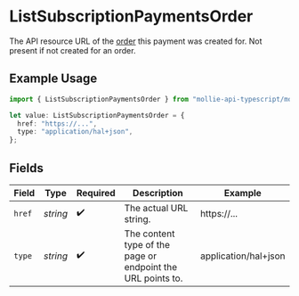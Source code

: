 # ListSubscriptionPaymentsOrder

The API resource URL of the [order](get-order) this payment was created for. Not present if not created for an order.

## Example Usage

```typescript
import { ListSubscriptionPaymentsOrder } from "mollie-api-typescript/models/operations";

let value: ListSubscriptionPaymentsOrder = {
  href: "https://...",
  type: "application/hal+json",
};
```

## Fields

| Field                                                       | Type                                                        | Required                                                    | Description                                                 | Example                                                     |
| ----------------------------------------------------------- | ----------------------------------------------------------- | ----------------------------------------------------------- | ----------------------------------------------------------- | ----------------------------------------------------------- |
| `href`                                                      | *string*                                                    | :heavy_check_mark:                                          | The actual URL string.                                      | https://...                                                 |
| `type`                                                      | *string*                                                    | :heavy_check_mark:                                          | The content type of the page or endpoint the URL points to. | application/hal+json                                        |